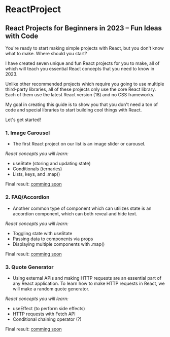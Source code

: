 # ReactProject

## React Projects for Beginners in 2023 – Fun Ideas with Code

You're ready to start making simple projects with React, but you don't know what to make. Where should you start?

I have created seven unique and fun React projects for you to make, all of which will teach you essential React concepts that you need to know in 2023.

Unlike other recommended projects which require you going to use multiple third-party libraries, all of these projects only use the core React library. Each of them use the latest React version (18) and no CSS frameworks.

My goal in creating this guide is to show you that you don't need a ton of code and special libraries to start building cool things with React.

Let's get started!

### 1. Image Carousel
- The first React project on our list is an image slider or carousel.

*React concepts you will learn:*
- useState (storing and updating state)
- Conditionals (ternaries)
- Lists, keys, and .map()

Final result: [comming soon]()

### 2. FAQ/Accordion
- Another common type of component which can utilizes state is an accordion component, which can both reveal and hide text.

*React concepts you will learn:*
- Toggling state with useState
- Passing data to components via props
- Displaying multiple components with .map()

Final result: [comming soon]()

### 3. Quote Generator
- Using external APIs and making HTTP requests are an essential part of any React application. To learn how to make HTTP requests in React, we will make a random quote generator.

*React concepts you will learn:*
- useEffect (to perform side effects)
- HTTP requests with Fetch API
- Conditional chaining operator (?)

Final result: [comming soon]()

